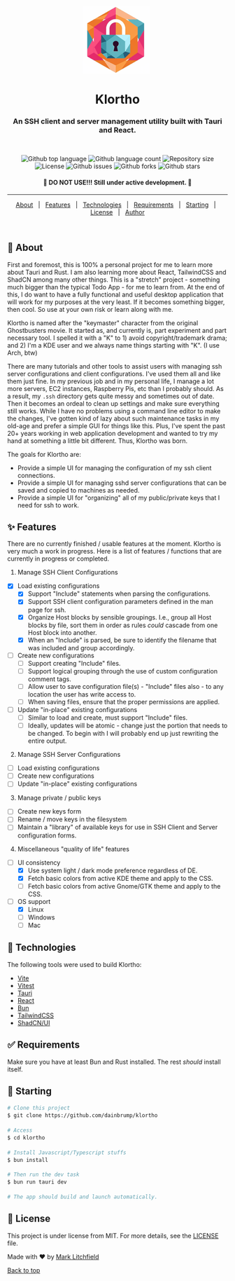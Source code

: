 <div align="center" id="top"> 
  <img src="./.github/klortho.png" alt="Klortho" />
  &#xa0;
</div>

<h1 align="center">Klortho</h1>
<h3 align="center">An SSH client and server management utility built with Tauri and React.</h3>
&#xa0;
<p align="center">
  <img alt="Github top language" src="https://img.shields.io/github/languages/top/dainbrump/klortho?color=56BEB8">
  <img alt="Github language count" src="https://img.shields.io/github/languages/count/dainbrump/klortho?color=56BEB8">
  <img alt="Repository size" src="https://img.shields.io/github/repo-size/dainbrump/klortho?color=56BEB8">
  <img alt="License" src="https://img.shields.io/github/license/dainbrump/klortho?color=56BEB8">
  <img alt="Github issues" src="https://img.shields.io/github/issues/dainbrump/klortho?color=56BEB8" />
  <img alt="Github forks" src="https://img.shields.io/github/forks/dainbrump/klortho?color=56BEB8" />
  <img alt="Github stars" src="https://img.shields.io/github/stars/dainbrump/klortho?color=56BEB8" />
</p>

<h4 align="center"> 
	🚧  DO NOT USE!!! Still under active development.  🚧
</h4> 
<hr>

<p align="center">
  <a href="#dart-about">About</a> &#xa0; | &#xa0; 
  <a href="#sparkles-features">Features</a> &#xa0; | &#xa0;
  <a href="#rocket-technologies">Technologies</a> &#xa0; | &#xa0;
  <a href="#white_check_mark-requirements">Requirements</a> &#xa0; | &#xa0;
  <a href="#checkered_flag-starting">Starting</a> &#xa0; | &#xa0;
  <a href="#memo-license">License</a> &#xa0; | &#xa0;
  <a href="https://github.com/dainbrump" target="_blank">Author</a>
</p>

<br>

## :dart: About

First and foremost, this is 100% a personal project for me to learn more about Tauri and Rust. I am also learning more about React, TailwindCSS and ShadCN among many other things. This is a "stretch" project - something much bigger than the typical Todo App - for me to learn from. At the end of this, I do want to have a fully functional and useful desktop application that will work for my purposes at the very least. If it becomes something bigger, then cool. So use at your own risk or learn along with me.

Klortho is named after the "keymaster" character from the original Ghostbusters movie. It started as, and currently is, part experiment and part necessary tool. I spelled it with a "K" to 1) avoid copyright/trademark drama; and 2) I'm a KDE user and we always name things starting with "K". (I use Arch, btw)

There are many tutorials and other tools to assist users with managing ssh server configurations and client configurations. I've used them all and like them just fine. In my previous job and in my personal life, I manage a lot more servers, EC2 instances, Raspberry Pis, etc than I probably should. As a result, my `.ssh` directory gets quite messy and sometimes out of date. Then it becomes an ordeal to clean up settings and make sure everything still works. While I have no problems using a command line editor to make the changes, I've gotten kind of lazy about such maintenance tasks in my old-age and prefer a simple GUI for things like this. Plus, I've spent the past 20+ years working in web application development and wanted to try my hand at something a little bit different. Thus, Klortho was born.

The goals for Klortho are:

- Provide a simple UI for managing the configuration of my ssh client connections.
- Provide a simple UI for managing sshd server configurations that can be saved and copied to machines as needed.
- Provide a simple UI for "organizing" all of my public/private keys that I need for ssh to work.

## :sparkles: Features

There are no currently finished / usable features at the moment. Klortho is very much a work in progress. Here is a list of features / functions that are currently in progress or completed.

1. Manage SSH Client Configurations

- [x] Load existing configurations
  - [x] Support "Include" statements when parsing the configurations.
  - [x] Support SSH client configuration parameters defined in the man page for ssh.
  - [x] Organize Host blocks by sensible groupings. I.e., group all Host blocks by file, sort them in order as rules _could_ cascade from one Host block into another.
  - [x] When an "Include" is parsed, be sure to identify the filename that was included and group accordingly.
- [ ] Create new configurations
  - [ ] Support creating "Include" files.
  - [ ] Support logical grouping through the use of custom configuration comment tags.
  - [ ] Allow user to save configuration file(s) - "Include" files also - to any location the user has write access to.
  - [ ] When saving files, ensure that the proper permissions are applied.
- [ ] Update "in-place" existing configurations
  - [ ] Similar to load and create, must support "Include" files.
  - [ ] Ideally, updates will be atomic - change just the portion that needs to be changed. To begin with I will probably end up just rewriting the entire output.

2. Manage SSH Server Configurations

- [ ] Load existing configurations
- [ ] Create new configurations
- [ ] Update "in-place" existing configurations

3. Manage private / public keys

- [ ] Create new keys form
- [ ] Rename / move keys in the filesystem
- [ ] Maintain a "library" of available keys for use in SSH Client and Server configuration forms.

4. Miscellaneous "quality of life" features

- [ ] UI consistency
  - [x] Use system light / dark mode preference regardless of DE.
  - [x] Fetch basic colors from active KDE theme and apply to the CSS.
  - [ ] Fetch basic colors from active Gnome/GTK theme and apply to the CSS.
- [ ] OS support
  - [x] Linux
  - [ ] Windows
  - [ ] Mac

<!-- :heavy_check_mark: Feature 1;\ -->

## :rocket: Technologies

The following tools were used to build Klortho:

- [Vite](https://vite.dev/)
- [Vitest](https://vitest.dev/)
- [Tauri](https://v2.tauri.app/)
- [React](https://react.dev/)
- [Bun](https://bun.sh/)
- [TailwindCSS](https://tailwindcss.com/)
- [ShadCN/UI](https://ui.shadcn.com/)

## :white_check_mark: Requirements

Make sure you have at least Bun and Rust installed. The rest _should_ install itself.

## :checkered_flag: Starting

```bash
# Clone this project
$ git clone https://github.com/dainbrump/klortho

# Access
$ cd klortho

# Install Javascript/Typescript stuffs
$ bun install

# Then run the dev task
$ bun run tauri dev

# The app should build and launch automatically.
```

## :memo: License

This project is under license from MIT. For more details, see the [LICENSE](LICENSE.md) file.

Made with :heart: by <a href="https://github.com/dainbrump" target="_blank">Mark Litchfield</a>

<a href="#top">Back to top</a>
